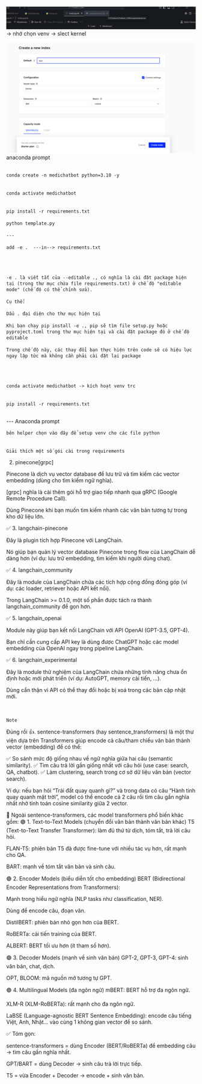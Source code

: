 
![alt text](image.png)  -> nhớ chọn venv -> slect kernel


![alt text](image-1.png)
anaconda prompt
```

conda create -n medichatbot python=3.10 -y


conda activate medichatbot


pip install -r requirements.txt

python template.py

---

add -e .  ---in--> requirements.txt




-e . là viết tắt của --editable ., có nghĩa là cài đặt package hiện tại (trong thư mục chứa file requirements.txt) ở chế độ "editable mode" (chế độ có thể chỉnh sửa).

Cụ thể:

Dấu . đại diện cho thư mục hiện tại

Khi bạn chạy pip install -e ., pip sẽ tìm file setup.py hoặc pyproject.toml trong thư mục hiện tại và cài đặt package đó ở chế độ editable

Trong chế độ này, các thay đổi bạn thực hiện trên code sẽ có hiệu lực ngay lập tức mà không cần phải cài đặt lại package




conda activate medichatbot -> kích hoạt venv trc


pip install -r requirements.txt


``` 
--- Anaconda prompt


 





```
bên helper chọn vào đây để setup venv cho các file python


Giải thích một số gói cài trong requirements

```
 2. pinecone[grpc]

Pinecone là dịch vụ vector database để lưu trữ và tìm kiếm các vector embedding (dùng cho tìm kiếm ngữ nghĩa).

[grpc] nghĩa là cài thêm gói hỗ trợ giao tiếp nhanh qua gRPC (Google Remote Procedure Call).

Dùng Pinecone khi bạn muốn tìm kiếm nhanh các văn bản tương tự trong kho dữ liệu lớn.

✅ 3. langchain-pinecone

Đây là plugin tích hợp Pinecone với LangChain.

Nó giúp bạn quản lý vector database Pinecone trong flow của LangChain dễ dàng hơn (ví dụ: lưu trữ embedding, tìm kiếm khi người dùng chat).

✅ 4. langchain_community

Đây là module của LangChain chứa các tích hợp cộng đồng đóng góp (ví dụ: các loader, retriever hoặc API kết nối).

Trong LangChain >= 0.1.0, một số phần được tách ra thành langchain_community để gọn hơn.

✅ 5. langchain_openai

Module này giúp bạn kết nối LangChain với API OpenAI (GPT-3.5, GPT-4).

Bạn chỉ cần cung cấp API key là dùng được ChatGPT hoặc các model embedding của OpenAI ngay trong pipeline LangChain.

✅ 6. langchain_experimental

Đây là module thử nghiệm của LangChain chứa những tính năng chưa ổn định hoặc mới phát triển (ví dụ: AutoGPT, memory cải tiến, …).

Dùng cẩn thận vì API có thể thay đổi hoặc bị xoá trong các bản cập nhật mới.
```


Note

```
Đúng rồi 👍. sentence-transformers (hay sentence_transformers) là một thư viện dựa trên Transformers giúp encode cả câu/tham chiếu văn bản thành vector (embedding) để có thể:

✅ So sánh mức độ giống nhau về ngữ nghĩa giữa hai câu (semantic similarity).
✅ Tìm câu trả lời gần giống nhất với câu hỏi (use case: search, QA, chatbot).
✅ Làm clustering, search trong cơ sở dữ liệu văn bản (vector search).

Ví dụ: nếu bạn hỏi “Trái đất quay quanh gì?” và trong data có câu “Hành tinh quay quanh mặt trời”, model có thể encode cả 2 câu rồi tìm câu gần nghĩa nhất nhờ tính toán cosine similarity giữa 2 vector.

🌟 Ngoài sentence-transformers, các model transformers phổ biến khác gồm:
🟣 1. Text-to-Text Models (chuyển đổi văn bản thành văn bản khác)
T5 (Text-to-Text Transfer Transformer): làm đủ thứ từ dịch, tóm tắt, trả lời câu hỏi.

FLAN-T5: phiên bản T5 đã được fine-tune với nhiều tác vụ hơn, rất mạnh cho QA.

BART: mạnh về tóm tắt văn bản và sinh câu.

🟣 2. Encoder Models (biểu diễn tốt cho embedding)
BERT (Bidirectional Encoder Representations from Transformers):

Mạnh trong hiểu ngữ nghĩa (NLP tasks như classification, NER).

Dùng để encode câu, đoạn văn.

DistilBERT: phiên bản nhỏ gọn hơn của BERT.

RoBERTa: cải tiến training của BERT.

ALBERT: BERT tối ưu hơn (ít tham số hơn).

🟣 3. Decoder Models (mạnh về sinh văn bản)
GPT-2, GPT-3, GPT-4: sinh văn bản, chat, dịch.

OPT, BLOOM: mã nguồn mở tương tự GPT.

🟣 4. Multilingual Models (đa ngôn ngữ)
mBERT: BERT hỗ trợ đa ngôn ngữ.

XLM-R (XLM-RoBERTa): rất mạnh cho đa ngôn ngữ.

LaBSE (Language-agnostic BERT Sentence Embedding): encode câu tiếng Việt, Anh, Nhật… vào cùng 1 không gian vector để so sánh.

✅ Tóm gọn:

sentence-transformers = dùng Encoder (BERT/RoBERTa) để embedding câu → tìm câu gần nghĩa nhất.

GPT/BART = dùng Decoder → sinh câu trả lời trực tiếp.

T5 = vừa Encoder + Decoder → encode + sinh văn bản.
```